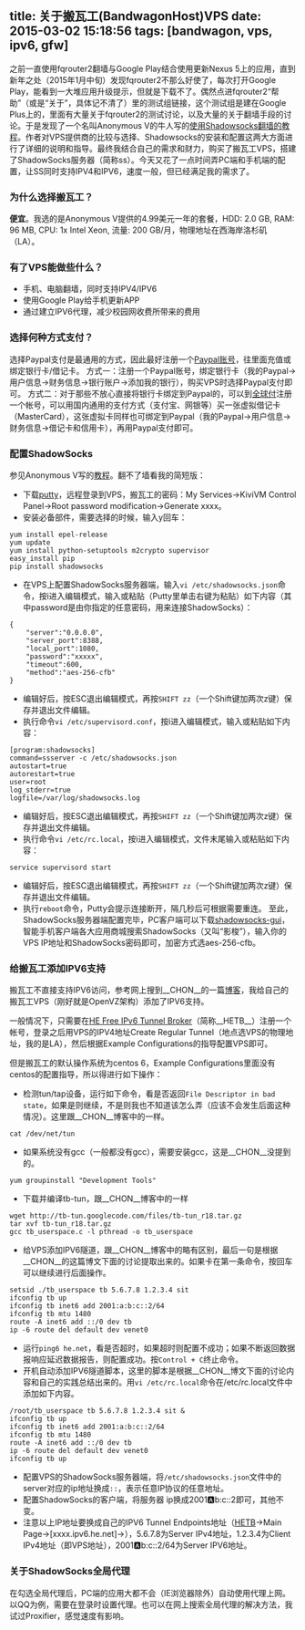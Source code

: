title: 关于搬瓦工(BandwagonHost)VPS
date: 2015-03-02 15:18:56
tags: [bandwagon, vps, ipv6, gfw]
---
之前一直使用fqrouter2翻墙与Google Play结合使用更新Nexus 5上的应用，直到新年之处（2015年1月中旬）发现fqrouter2不那么好使了，每次打开Google Play，能看到一大堆应用升级提示，但就是下载不了。偶然点进fqrouter2“帮助”（或是“关于”，具体记不清了）里的测试组链接，这个测试组是建在Google Plus上的，里面有大量关于fqrouter2的测试讨论，以及大量的关于翻墙手段的讨论。于是发现了一个名叫Anonymous V的牛人写的[使用Shadowsocks翻墙的教程](https://plus.google.com/103234343779069345365/posts/MLy82ud6wjY)。作者对VPS提供商的比较与选择、Shadowsocks的安装和配置这两大方面进行了详细的说明和指导。最终我结合自己的需求和财力，购买了搬瓦工VPS，搭建了ShadowSocks服务器（简称ss）。今天又花了一点时间弄PC端和手机端的配置，让SS同时支持IPV4和IPV6，速度一般，但已经满足我的需求了。


<!-- more -->


### 为什么选择搬瓦工？

__便宜__。我选的是Anonymous V提供的4.99美元一年的套餐，HDD: 2.0 GB, RAM: 96 MB, CPU: 1x Intel Xeon, 流量: 200 GB/月，物理地址在西海岸洛杉矶（LA）。

### 有了VPS能做些什么？
* 手机、电脑翻墙，同时支持IPV4/IPV6
* 使用Google Play给手机更新APP
* 通过建立IPV6代理，减少校园网收费所带来的费用

### 选择何种方式支付？
选择Paypal支付是最通用的方式，因此最好注册一个[Paypal账号](https://www.paypal.com/c2/webapps/mpp/home)，往里面充值或绑定银行卡/借记卡。
方式一：注册一个Paypal账号，绑定银行卡（我的Paypal->用户信息->财务信息->银行账户->添加我的银行），购买VPS时选择Paypal支付即可。
方式二：对于那些不放心直接将银行卡绑定到Paypal的，可以到[全球付](http://www.globalcash.hk/)注册一个帐号，可以用国内通用的支付方式（支付宝、网银等）买一张虚拟借记卡（MasterCard），这张虚拟卡同样也可绑定到Paypal（我的Paypal->用户信息->财务信息->借记卡和信用卡），再用Paypal支付即可。

### 配置ShadowSocks
参见Anonymous V写的[教程](https://plus.google.com/103234343779069345365/posts/Xce4EJpLGhX)。翻不了墙看我的简短版：
* 下载[putty](http://www.putty.org)，远程登录到VPS，搬瓦工的密码：My Services->KiviVM Control Panel->Root password modification->Generate xxxx。
* 安装必备部件，需要选择的时候，输入y回车：
```
yum install epel-release
yum update
yum install python-setuptools m2crypto supervisor
easy_install pip
pip install shadowsocks
```
* 在VPS上配置ShadowSocks服务器端，输入`vi /etc/shadowsocks.json`命令，按i进入编辑模式，输入或粘贴（Putty里单击右键为粘贴）如下内容（其中password是由你指定的任意密码，用来连接ShadowSocks）：
```
{
    "server":"0.0.0.0",
    "server_port":8388,
    "local_port":1080,
    "password":"xxxxx",
    "timeout":600,
    "method":"aes-256-cfb"
}
```
* 编辑好后，按ESC退出编辑模式，再按`SHIFT zz`（一个Shift键加两次z键）保存并退出文件编辑。
* 执行命令`vi /etc/supervisord.conf`，按i进入编辑模式，输入或粘贴如下内容：
```
[program:shadowsocks]
command=ssserver -c /etc/shadowsocks.json
autostart=true
autorestart=true
user=root
log_stderr=true
logfile=/var/log/shadowsocks.log
```
* 编辑好后，按ESC退出编辑模式，再按`SHIFT zz`（一个Shift键加两次z键）保存并退出文件编辑。
* 执行命令`vi /etc/rc.local`，按i进入编辑模式，文件末尾输入或粘贴如下内容：
```
service supervisord start
```
* 编辑好后，按ESC退出编辑模式，再按`SHIFT zz`（一个Shift键加两次z键）保存并退出文件编辑。
* 执行`reboot`命令，Putty会提示连接断开，隔几秒后可根据需要重连。
至此，ShadowSocks服务器端配置完毕，PC客户端可以下载[shadowsocks-gui](http://sourceforge.net/projects/shadowsocksgui/files/dist/)，智能手机客户端各大应用商城搜索ShadowSocks（又叫“影梭”），输入你的VPS IP地址和ShadowSocks密码即可，加密方式选aes-256-cfb。

### 给搬瓦工添加IPV6支持
搬瓦工不直接支持IPV6访问，参考网上搜到__CHON__的一篇[博客](http://ichon.me/post/659.html)，我给自己的搬瓦工VPS（刚好就是OpenVZ架构）添加了IPV6支持。

一般情况下，只需要在[HE Free IPv6 Tunnel Broker](https://tunnelbroker.net/)（简称__HETB__）注册一个帐号，登录之后用VPS的IPV4地址Create Regular Tunnel（地点选VPS的物理地址，我的是LA），然后根据Example Configurations的指导配置VPS即可。

但是搬瓦工的默认操作系统为centos 6，Example Configurations里面没有centos的配置指导，所以得进行如下操作：
* 检测tun/tap设备，运行如下命令，看是否返回`File Descriptor in bad state`，如果是则继续，不是则我也不知道该怎么弄（应该不会发生后面这种情况）。这里跟__CHON__博客中的一样。
```
cat /dev/net/tun
```
* 如果系统没有gcc（一般都没有gcc），需要安装gcc，这是__CHON__没提到的。
```
yum groupinstall "Development Tools"
```
* 下载并编译tb-tun，跟__CHON__博客中的一样
```
wget http://tb-tun.googlecode.com/files/tb-tun_r18.tar.gz
tar xvf tb-tun_r18.tar.gz
gcc tb_userspace.c -l pthread -o tb_userspace
```
* 给VPS添加IPV6隧道，跟__CHON__博客中的略有区别，最后一句是根据__CHON__的这篇博文下面的讨论提取出来的。如果卡在第一条命令，按回车可以继续进行后面操作。
```
setsid ./tb_userspace tb 5.6.7.8 1.2.3.4 sit
ifconfig tb up
ifconfig tb inet6 add 2001:a:b:c::2/64
ifconfig tb mtu 1480
route -A inet6 add ::/0 dev tb
ip -6 route del default dev venet0
```
* 运行`ping6 he.net`，看是否超时，如果超时则配置不成功；如果不断返回数据报响应延迟数据报告，则配置成功。按`Control + C`终止命令。
* 开机自动添加IPV6隧道脚本，这里的脚本是根据__CHON__博文下面的讨论内容和自己的实践总结出来的。用`vi /etc/rc.local`命令在/etc/rc.local文件中添加如下内容。
```
/root/tb_userspace tb 5.6.7.8 1.2.3.4 sit &
ifconfig tb up
ifconfig tb inet6 add 2001:a:b:c::2/64
ifconfig tb mtu 1480
route -A inet6 add ::/0 dev tb
ip -6 route del default dev venet0
ifconfig tb up
```
* 配置VPS的ShadowSocks服务器端，将`/etc/shadowsocks.json`文件中的server对应的ip地址换成`::`，表示任意IP协议的任意地址。
* 配置ShadowSocks的客户端，将服务器 ip换成2001:a:b:c::2即可，其他不变。
* 注意以上IP地址要换成自己的IPV6 Tunnel Endpoints地址（[HETB](https://tunnelbroker.net/)->Main Page->[xxxx.ipv6.he.net]->），5.6.7.8为Server IPv4地址，1.2.3.4为Client IPv4地址（即VPS地址），2001:a:b:c::2/64为Server IPV6地址。

### 关于ShadowSocks全局代理
在勾选全局代理后，PC端的应用大都不会（IE浏览器除外）自动使用代理上网。以QQ为例，需要在登录时设置代理。也可以在网上搜索全局代理的解决方法，我试过Proxifier，感觉速度有影响。